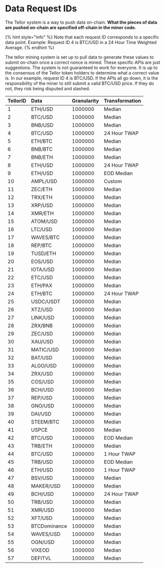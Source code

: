 # Data Request IDs

The Tellor system is a way to push data on-chain.  **What the pieces of data are pushed on-chain are specified off-chain in the miner code.**

{% hint style="info" %}
Note that each request ID corresponds to a specific data point.  Example:  Request ID 4 is BTC/USD in a 24 Hour Time Weighted Average.
{% endhint %}

 The tellor mining system is set up to pull data to generate these values to submit on-chain once a correct nonce is mined. These specific APIs are just suggestions. The system is not guaranteed to work for everyone. It is up to the consensus of the Tellor token holders to determine what a correct value is.  In our example, request ID 4 is BTC/USD. If the APIs all go down, it is the responsibility of the miner to still submit a valid BTC/USD price. If they do not, they risk being disputed and slashed.

| TellorID | Data | Granularity | Transformation |
| :--- | :--- | :--- | :--- |
| 1 | ETH/USD | 1000000 | Median |
| 2 | BTC/USD | 1000000 | Median |
| 3 | BNB/USD | 1000000 | Median |
| 4 | BTC/USD | 1000000 | 24 Hour TWAP |
| 5 | ETH/BTC | 1000000 | Median |
| 6 | BNB/BTC | 1000000 | Median |
| 7 | BNB/ETH | 1000000 | Median |
| 8 | ETH/USD | 1000000 | 24 Hour TWAP |
| 9 | ETH/USD | 1000000 | EOD Median |
| 10 | AMPL/USD | 1000000 | Custom |
| 11 | ZEC/ETH | 1000000 | Median |
| 12 | TRX/ETH | 1000000 | Median |
| 13 | XRP/USD | 1000000 | Median |
| 14 | XMR/ETH | 1000000 | Median |
| 15 | ATOM/USD | 1000000 | Median |
| 16 | LTC/USD | 1000000 | Median |
| 17 | WAVES/BTC | 1000000 | Median |
| 18 | REP/BTC | 1000000 | Median |
| 19 | TUSD/ETH | 1000000 | Median |
| 20 | EOS/USD | 1000000 | Median |
| 21 | IOTA/USD | 1000000 | Median |
| 22 | ETC/USD | 1000000 | Median |
| 23 | ETH/PAX | 1000000 | Median |
| 24 | ETH/BTC | 1000000 | 24 Hour TWAP |
| 25 | USDC/USDT | 1000000 | Median |
| 26 | XTZ/USD | 1000000 | Median |
| 27 | LINK/USD | 1000000 | Median |
| 28 | ZRX/BNB | 1000000 | Median |
| 29 | ZEC/USD | 1000000 | Median |
| 30 | XAU/USD | 1000000 | Median |
| 31 | MATIC/USD | 1000000 | Median |
| 32 | BAT/USD | 1000000 | Median |
| 33 | ALGO/USD | 1000000 | Median |
| 34 | ZRX/USD | 1000000 | Median |
| 35 | COS/USD | 1000000 | Median |
| 36 | BCH/USD | 1000000 | Median |
| 37 | REP/USD | 1000000 | Median |
| 38 | GNO/USD | 1000000 | Median |
| 39 | DAI/USD | 1000000 | Median |
| 40 | STEEM/BTC | 1000000 | Median |
| 41 | USPCE | 1000000 | Median |
| 42 | BTC/USD | 1000000 | EOD Median |
| 43 | TRB/ETH | 1000000 | Median |
| 44 | BTC/USD | 1000000 | 1 Hour TWAP |
| 45 | TRB/USD | 1000000 | EOD Median |
| 46 | ETH/USD | 1000000 | 1 Hour TWAP |
| 47 | BSV/USD | 1000000 | Median |
| 48 | MAKER/USD | 1000000 | Median |
| 49 | BCH/USD | 1000000 | 24 Hour TWAP |
| 50 | TRB/USD | 1000000 | Median |
| 51 | XMR/USD | 1000000 | Median |
| 52 | XFT/USD | 1000000 | Median |
| 53 | BTCDominance | 1000000 | Median |
| 54 | WAVES/USD | 1000000 | Median |
| 55 | OGN/USD | 1000000 | Median |
| 56 | VIXEOD | 1000000 | Median |
| 57 | DEFITVL | 1000000 | Median |

